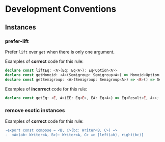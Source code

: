 # Development Conventions

## Instances

### prefer-lift

Prefer `lift` over `get` when there is only one argument.

Examples of **correct** code for this rule:

```ts
declare const liftEq: <A>(Eq: Eq<A>): Eq<Option<A>>
declare const getMonoid: <A>(Semigroup: Semigroup<A>) => Monoid<Option<A>>
declare const getSemigroup: <A>(Semigroup: Semigroup<A>) => <E>() => Semigroup<Result<E, A>>
```

Examples of **incorrect** code for this rule:

```ts
declare const getEq: <E, A>(EE: Eq<E>, EA: Eq<A>) => Eq<Result<E, A>>;
```

### remove esotic instances

Examples of **correct** code for this rule:

```diff
-export const compose = <B, C>(bc: Writer<B, C>) =>
-  <A>(ab: Writer<A, B>): Writer<A, C> => [left(ab), right(bc)]
```
